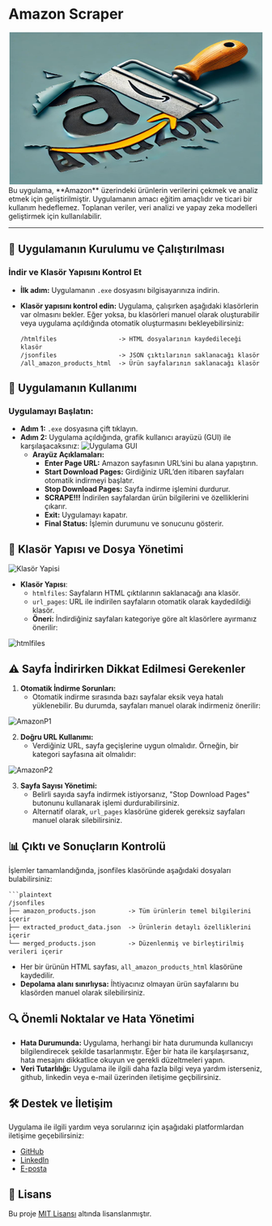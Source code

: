 # Amazon Scraper

<div style="text-align: center;"> <img src="photos/amazon_scraping_icon.jpeg" alt="Amazon Scraper Icon" height="300" width="500"/> </div>
Bu uygulama, **Amazon** üzerindeki ürünlerin verilerini çekmek ve analiz etmek için geliştirilmiştir. Uygulamanın amacı eğitim amaçlıdır ve ticari bir kullanım hedeflemez. Toplanan veriler, veri analizi ve yapay zeka modelleri geliştirmek için kullanılabilir.

---

## 🔧 Uygulamanın Kurulumu ve Çalıştırılması  

### **İndir ve Klasör Yapısını Kontrol Et**  
- **İlk adım:** Uygulamanın `.exe` dosyasını bilgisayarınıza indirin.  
- **Klasör yapısını kontrol edin:** Uygulama, çalışırken aşağıdaki klasörlerin var olmasını bekler. Eğer yoksa, bu klasörleri manuel olarak oluşturabilir veya uygulama açıldığında otomatik oluşturmasını bekleyebilirsiniz:

  ```plaintext
  /htmlfiles                 -> HTML dosyalarının kaydedileceği klasör  
  /jsonfiles                 -> JSON çıktılarının saklanacağı klasör  
  /all_amazon_products_html  -> Ürün sayfalarının saklanacağı klasör
  
## 🚀 Uygulamanın Kullanımı

### **Uygulamayı Başlatın**:
- **Adım 1:** `.exe`  dosyasına çift tıklayın. 
- **Adım 2:**  Uygulama açıldığında, grafik kullanıcı arayüzü (GUI) ile karşılaşacaksınız:
   ![Uygulama GUI](photos/GUI.png)
  - **Arayüz Açıklamaları:**
    - **Enter Page URL:**  Amazon sayfasının URL’sini bu alana yapıştırın.
    - **Start Download Pages:** Girdiğiniz URL’den itibaren sayfaları otomatik indirmeyi başlatır.
    - **Stop Download Pages:** Sayfa indirme işlemini durdurur.
    - **SCRAPE!!!** İndirilen sayfalardan ürün bilgilerini ve özelliklerini çıkarır. 
    - **Exit:** Uygulamayı kapatır.
    - **Final Status:** İşlemin durumunu ve sonucunu gösterir.


## 📂 Klasör Yapısı ve Dosya Yönetimi
![Klasör Yapisi](photos/App_files.png)
- **Klasör Yapısı**: 
   - `htmlfiles`: Sayfaların HTML çıktılarının saklanacağı ana klasör.
   - `url_pages`: URL ile indirilen sayfaların otomatik olarak kaydedildiği klasör.
   - **Öneri:** İndirdiğiniz sayfaları kategoriye göre alt klasörlere ayırmanız önerilir:
  
![htmlfiles](photos/htmlfiles.png)
  
## ⚠️ Sayfa İndirirken Dikkat Edilmesi Gerekenler
1. **Otomatik İndirme Sorunları:**
   - Otomatik indirme sırasında bazı sayfalar eksik veya hatalı yüklenebilir. Bu durumda, sayfaları manuel olarak indirmeniz önerilir:
   
![AmazonP1](photos/Amazon_page_1.png)
   
2. **Doğru URL Kullanımı:**
   - Verdiğiniz URL, sayfa geçişlerine uygun olmalıdır. Örneğin, bir kategori sayfasına ait olmalıdır:
   
![AmazonP2](photos/Amazon_page_2.png)

3. **Sayfa Sayısı Yönetimi:** 
   - Belirli sayıda sayfa indirmek istiyorsanız, "Stop Download Pages" butonunu kullanarak işlemi durdurabilirsiniz.
   - Alternatif olarak, `url_pages` klasörüne giderek gereksiz sayfaları manuel olarak silebilirsiniz.

## 📊 Çıktı ve Sonuçların Kontrolü
İşlemler tamamlandığında, jsonfiles klasöründe aşağıdaki dosyaları bulabilirsiniz:
        
    ```plaintext
    /jsonfiles  
    ├── amazon_products.json         -> Tüm ürünlerin temel bilgilerini içerir  
    ├── extracted_product_data.json  -> Ürünlerin detaylı özelliklerini içerir  
    └── merged_products.json         -> Düzenlenmiş ve birleştirilmiş verileri içerir
- Her bir ürünün HTML sayfası, `all_amazon_products_html` klasörüne kaydedilir.
- **Depolama alanı sınırlıysa:** İhtiyacınız olmayan ürün sayfalarını bu klasörden manuel olarak silebilirsiniz.

## 🔍 Önemli Noktalar ve Hata Yönetimi

- **Hata Durumunda:** Uygulama, herhangi bir hata durumunda kullanıcıyı bilgilendirecek şekilde tasarlanmıştır. Eğer bir hata ile karşılaşırsanız, hata mesajını dikkatlice okuyun ve gerekli düzeltmeleri yapın.
- **Veri Tutarlılığı:** Uygulama ile ilgili daha fazla bilgi veya yardım isterseniz, github, linkedin veya e-mail üzerinden iletişime geçbilirsiniz.

## 🛠️ Destek ve İletişim
Uygulama ile ilgili yardım veya sorularınız için aşağıdaki platformlardan iletişime geçebilirsiniz:
- [GitHub](https://github.com/TheDenizhan)
- [LinkedIn](https://www.linkedin.com/in/hasan-denizhan-61409b208/)
- [E-posta](mailto:thedenizhan@hotmail.com)

## 📄 Lisans
Bu proje [MIT Lisansı](LICENSE) altında lisanslanmıştır.
